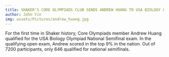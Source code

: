```yaml
---
title: SHAKER’S CORE OLYMPIADS CLUB SENDS ANDREW HUANG TO USA BIOLOGY OLYMPIAD NATIONAL SEMIFINALS
author: John Yin
img: assets/Pictures/andrew_huang.jpg
---
```

For the first time in Shaker history, Core Olympiads member Andrew Huang qualified for the USA Biology Olympiad National Semifinal exam. In the qualifying open exam, Andrew scored in the top 9% in the nation. Out of 7200 participants, only 646 qualified for national semifinals.


